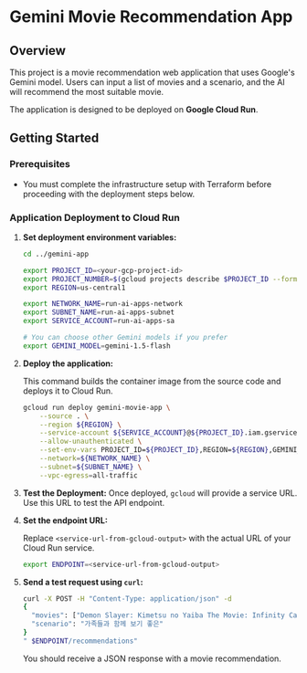 # Gemini Movie Recommendation App

## Overview

This project is a movie recommendation web application that uses Google's Gemini model. Users can input a list of movies and a scenario, and the AI will recommend the most suitable movie.

The application is designed to be deployed on **Google Cloud Run**.

## Getting Started

### Prerequisites

- You must complete the infrastructure setup with Terraform before proceeding with the deployment steps below.

### Application Deployment to Cloud Run

1.  **Set deployment environment variables:**

    ```bash
    cd ../gemini-app

    export PROJECT_ID=<your-gcp-project-id>
    export PROJECT_NUMBER=$(gcloud projects describe $PROJECT_ID --format="value(projectNumber)")
    export REGION=us-central1

    export NETWORK_NAME=run-ai-apps-network
    export SUBNET_NAME=run-ai-apps-subnet
    export SERVICE_ACCOUNT=run-ai-apps-sa

    # You can choose other Gemini models if you prefer
    export GEMINI_MODEL=gemini-1.5-flash
    ```

2.  **Deploy the application:**

    This command builds the container image from the source code and deploys it to Cloud Run.

    ```bash
    gcloud run deploy gemini-movie-app \
        --source . \
        --region ${REGION} \
        --service-account ${SERVICE_ACCOUNT}@${PROJECT_ID}.iam.gserviceaccount.com \
        --allow-unauthenticated \
        --set-env-vars PROJECT_ID=${PROJECT_ID},REGION=${REGION},GEMINI_MODEL=${GEMINI_MODEL} \
        --network=${NETWORK_NAME} \
        --subnet=${SUBNET_NAME} \
        --vpc-egress=all-traffic
    ```

3.  **Test the Deployment:**
Once deployed, `gcloud` will provide a service URL. Use this URL to test the API endpoint.

1.  **Set the endpoint URL:**

    Replace `<service-url-from-gcloud-output>` with the actual URL of your Cloud Run service.

    ```bash
    export ENDPOINT=<service-url-from-gcloud-output>
    ```

2.  **Send a test request using `curl`:**

    ```bash
    curl -X POST -H "Content-Type: application/json" -d 
    {
      "movies": ["Demon Slayer: Kimetsu no Yaiba The Movie: Infinity Castle", "KPop Demon Hunters"],
      "scenario": "가족들과 함께 보기 좋은"
    }
    " $ENDPOINT/recommendations"
    ```

    You should receive a JSON response with a movie recommendation.
